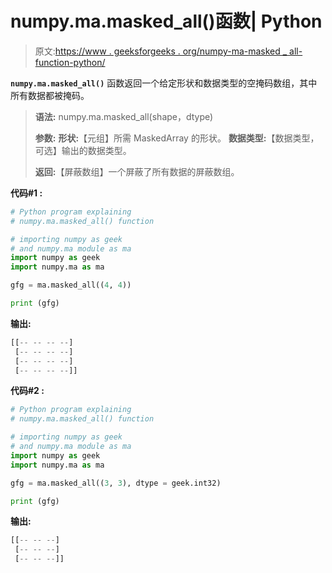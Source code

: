 # numpy.ma.masked_all()函数| Python

> 原文:[https://www . geeksforgeeks . org/numpy-ma-masked _ all-function-python/](https://www.geeksforgeeks.org/numpy-ma-masked_all-function-python/)

**`numpy.ma.masked_all()`** 函数返回一个给定形状和数据类型的空掩码数组，其中所有数据都被掩码。

> **语法:** numpy.ma.masked_all(shape，dtype)
> 
> **参数:**
> **形状:**【元组】所需 MaskedArray 的形状。
> **数据类型:**【数据类型，可选】输出的数据类型。
> 
> **返回:**【屏蔽数组】一个屏蔽了所有数据的屏蔽数组。

**代码#1 :**

```py
# Python program explaining
# numpy.ma.masked_all() function

# importing numpy as geek 
# and numpy.ma module as ma 
import numpy as geek 
import numpy.ma as ma 

gfg = ma.masked_all((4, 4))

print (gfg)
```

**输出:**

```py
[[-- -- -- --]
 [-- -- -- --]
 [-- -- -- --]
 [-- -- -- --]]

```

**代码#2 :**

```py
# Python program explaining
# numpy.ma.masked_all() function

# importing numpy as geek 
# and numpy.ma module as ma 
import numpy as geek 
import numpy.ma as ma 

gfg = ma.masked_all((3, 3), dtype = geek.int32)

print (gfg)
```

**输出:**

```py
[[-- -- --]
 [-- -- --]
 [-- -- --]]

```